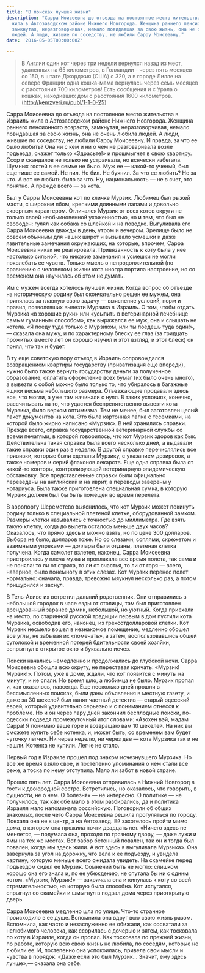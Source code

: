 ```yaml
---
title: "В поисках лучшей жизни"
description: "Сарра Моисеевна до отъезда на постоянное место жительства в Израиль
  жила в Автозаводском районе Нижнего Новгорода. Женщина раннего пенсионного возраста,
  замкнутая, неразговорчивая, немало повидавшая за свою жизнь, она не очень любила
  людей. А люди, жившие по соседству, не любили Сарру Моисеевну."
date: '2016-05-05T00:00:00Z'

---
```

> В Англии один кот через три недели вернулся назад из мест, удаленных на 65 километров, в Голландии - через пять месяцев со 150, в штате Джорджия (США) с 320, а в городе Лилле на севере Франции одна кошка-мама вернулась через семь месяцев с расстояния 700 километров! Есть сообщения и с Урала о кошках, находивших дом с расстояния 1600 километров. (<a href="http://kemzveri.ru/publ/1-1-0-25" rel="nofollow">http://kemzveri.ru/publ/1-1-0-25</a>)

Сарра Моисеевна до отъезда на постоянное место жительства в Израиль жила в Автозаводском районе Нижнего Новгорода. Женщина раннего пенсионного возраста, замкнутая, неразговорчивая, немало повидавшая за свою жизнь, она не очень любила людей. А люди, жившие по соседству, не любили Сарру Моисеевну. И правда, за что ее было любить? Она ни с кем и ни о чем не разговаривала возле подъезда, скажет только «Здрасьте!» и прошмыгнет в свою квартиру. Ссор и скандалов не только не устраивала, но всячески избегала. Шумных гостей в ее семье не было. Муж ее —&nbsp;какой-то ученый, был еще тише ее самой. Не пил. Не бил. Не буянил. За что ее любить? Не за что. А вот не любить было за что. Ну, национальность —&nbsp;не в счет, это понятно. А прежде всего —&nbsp;за кота. 

Был у Сарры Моисеевны кот по кличке Мурзик. Любимец был рыжей масти, с широким лбом, крепкими длинными лапами и довольно скверным характером. Отличался Мурзик от всех котов округи не только своей необыкновенной ухоженностью, но и тем, что был не свободен: гулял как собака со шлейкой и на поводке. Выгуливала его Сарра Моисеевна дважды в день, утром и вечером. Зрелище было не совсем обычным для наших широт и вызывало усмешки и даже язвительные замечания окружающих, на которые, впрочем, Сарра Моисеевна никак не реагировала. Привязанность к коту была у нее настолько сильной, что никакие замечания и усмешки не могли поколебать ее чувств. Только мысль о непродолжительной (по сравнению с человеком) жизни кота иногда портила настроение, но со временем она научилась об этом не думать.  

Им с мужем всегда хотелось лучшей жизни. Когда вопрос об отъезде на историческую родину был окончательно решен ее мужем, она принялась за главную свою задачу —&nbsp;выяснение условий, норм и правил, позволявших вывезти Мурзика в Израиль. О том, чтобы отдать Мурзика «в хорошие руки» или «усыпить в ветеринарной лечебнице самым гуманным способом», как выражался ее муж, она и слышать не хотела. «Я поеду туда только с Мурзиком, или ты поедешь туда один!», —&nbsp;сказала она мужу, и по характерному блеску ее глаз (за тридцать прожитых вместе лет он хорошо изучил и этот взгляд, и этот блеск) он понял, что так и будет. 

В ту еще советскую пору отъезд в Израиль сопровождался возвращением квартиры государству (приватизация еще впереди), нужно было также вернуть государству деньги за полученное образование, оплатить оформление всех бумаг (их было очень много), а вывезти с собой можно было только то, что убиралось в багажные ящики весьма небольшого размера. Отъезжающие продавали здесь все, что могли, а уже там начинали с нуля. В таких условиях, конечно, рассчитывать на то, что удастся беспрепятственно вывезти кота Мурзика, было верхом оптимизма. Тем не менее, был заготовлен целый пакет документов на кота. Это была картонная папка с тесемками, на которой было жирно написано «Мурзик». В ней хранились справки. Прежде всего, справка государственной ветеринарной службы со всеми печатями, в которой говорилось, что кот Мурзик здоров как бык. Действительна такая справка была всего несколько дней, а выдавали такие справки один раз в неделю. В другой справке перечислялись все прививки, которые были сделаны Мурзику, с указанием дозировок, а также номеров и серий флаконов лекарств. Еще одна справка была от какой-то конторы, контролирующей ветеринарную эпидемическую обстановку. Все представленные справки были официально переведены на английский и на иврит, а переводы заверены у нотариуса. Была также приготовлена специальная сумка, в которую Мурзик должен был бы быть помещен во время перелета. 

В аэропорту Шереметево выяснилось, что кот Мурзик может покинуть родину только в специальной плетеной клетке, оборудованной замком. Размеры клетки назывались с точностью до миллиметра. Где взять такую клетку, когда до вылета осталось меньше двух часов? Оказалось, что прямо здесь и можно взять, но по цене 300 долларов. Выбора не было, долларов тоже. Но со слезами, соплями, скрежетом и взаимными упреками —&nbsp;доллары были отданы, плетеная клетка получена. Когда самолет взлетел, наконец, Сарра Моисеевна пристроилась у плеча мужа и проплакала все время полета, так сама и не поняла: то ли от страха, то ли от счастья, то ли от горя —&nbsp;всего, наверное, было понемногу в этих слезах. Кот Мурзик перенес полет нормально: сначала, правда, тревожно мяукнул несколько раз, а потом прищурился и заснул. 

В Тель-Авиве их встретил дальний родственник. Они отправились в небольшой городок в часе езды от столицы, там был приготовлен арендованный заранее домик, небольшой, но уютный. Когда приехали на место, по старинной русской традиции первым в дом пустили кота Мурзика, освободив его, наконец, из трехсотдолларовой клетки. Кот Мурзик несмело вошел в незнакомое помещение, медленно обошел все углы, не забывая их «помечать», а затем, воспользовавшись общей сутолокой и временной потерей бдительности своей хозяйки, вспрыгнул в открытое окно и буквально исчез.  

Поиски начались немедленно и продолжались до глубокой ночи. Сарра Моисеевна обошла всю округу, не переставая кричать: «Мурзик! Мурзик!». Потом, уже в доме, ждали, что кот появится с минуты на минуту, и не спали. Но время шло, а любимца не было. Мурзик пропал и, как оказалось, навсегда. Еще несколько дней прошли в бессмысленных поисках, были даны объявления в местную газету, и даже за 30 шекелей был нанят частный детектив —&nbsp;старый одесский еврей, который удивительно серьезно и с пониманием отнесся к проблеме. Но и он через пару дней закончил бесплодные поиски, по-одесски подведя промежуточный итог словами: «Азохен вэй, мадам Сарра! Я понимаю ваше горе и возвращаю вам 10 шекелей. На них вы сможете купить себе котенка, и, может быть, со временем вам будет чуточку легче». Ни через неделю, ни через две —&nbsp;кота Мурзика так и не нашли. Котенка не купили. Легче не стало.

Первый год в Израиле прошел под знаком исчезнувшего Мурзика. Но все же время взяло свое, и постепенно упоминания о нем стали все реже, а тоска по нему отступила. Мало ли забот в новой стране.

Прошло пять лет. Сарра Моисеевна отправилась в Нижний Новгород в гости к двоюродной сестре. Встретились, но оказалось, что говорить, в сущности, не о чем. О болезнях —&nbsp;не интересно. О политике —&nbsp;не получилось, так как обе мало в этом разбирались, да и политика Израиля мало напоминала российскую. Поговорили об общих знакомых, после чего Сарра Моисеевна решила прогуляться по городу. Поехала она не в центр, а на Автозавод. Ей захотелось пройти мимо дома, в котором она прожила почти двадцать лет. «Ничего здесь не меняется, —&nbsp;подумала она, проходя по грязному двору, —&nbsp;даже лужи и ямы на тех же местах. Вот забор бетонный повален, так он и тогда был повален, когда мы здесь жили. А вот здесь я выгуливала Мурзика». Она завернула за угол на дорожку, что вела к ее подъезду, и увидела картину, которую меньше всего ожидала увидеть. На скамейке перед подъездом сидел ее Мурзик. Сомнений быть не могло: слишком хорошо она его знала и, по ее убеждению, не спутала бы ни с одним котом. «Мурзик, Мурзик!» —&nbsp;закричала она и кинулась к коту со всей стремительностью, на которую была способна. Кот испугался, спрыгнул со скамейки и шмыгнул в подвал дома через приоткрытую дверь. 

Сарра Моисеевна медленно шла по улице. Что-то странное происходило в ее душе. Вспомнила она вдруг всю свою жизнь разом. Вспомнила, как часто и незаслуженно ее обижали, как сосватали за нелюбимого человека, как ссорилась с дочерью и зятем, как тосковала по коту в Израиле, когда он пропал. Как тосковала по прежней жизни, по работе, которую всю свою жизнь не любила, по соседям, которые не любили ее. И, постепенно она успокоилась, привела свои мысли и чувства в порядок. «Даже если это был Мурзик… Значит, ему здесь лучше»,—&nbsp;сказала она себе.  